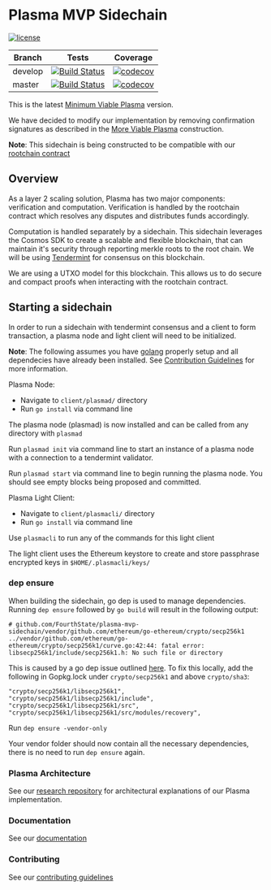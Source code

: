 # Plasma MVP Sidechain

[![license](https://img.shields.io/github/license/FourthState/plasma-mvp-rootchain.svg)](https://github.com/FourthState/plasma-mvp-sidechain/blob/master/LICENSE)

Branch    | Tests | Coverage
----------|-------|----------
develop   | [![Build Status](https://travis-ci.org/FourthState/plasma-mvp-sidechain.svg?branch=develop)](https://travis-ci.org/FourthState/plasma-mvp-sidechain) | [![codecov](https://codecov.io/gh/FourthState/plasma-mvp-sidechain/branch/develop/graph/badge.svg)](https://codecov.io/gh/FourthState/plasma-mvp-sidechain)
master	  | [![Build Status](https://travis-ci.org/FourthState/plasma-mvp-sidechain.svg?branch=master)](https://travis-ci.org/FourthState/plasma-mvp-sidechain) | [![codecov](https://codecov.io/gh/FourthState/plasma-mvp-sidechain/branch/master/graph/badge.svg)](https://codecov.io/gh/FourthState/plasma-mvp-sidechain)

This is the latest [Minimum Viable Plasma](https://ethresear.ch/t/minimal-viable-plasma/426) version.  

We have decided to modify our implementation by removing confirmation signatures as described in the [More Viable Plasma](https://ethresear.ch/t/more-viable-plasma/2160) construction.

**Note**: This sidechain is being constructed to be compatible with our [rootchain contract](https://github.com/FourthState/plasma-mvp-rootchain/master)  

## Overview
As a layer 2 scaling solution, Plasma has two major components: verification and computation. Verification is handled by the rootchain contract which resolves any disputes and distributes funds accordingly. 

Computation is handled separately by a sidechain. This sidechain leverages the Cosmos SDK to create a scalable and flexible blockchain, that can maintain it's security through reporting merkle roots to the root chain. We will be using [Tendermint](https://github.com/tendermint/tendermint) for consensus on this blockchain. 

We are using a UTXO model for this blockchain. This allows us to do secure and compact proofs when interacting with the rootchain contract. 

## Starting a sidechain

In order to run a sidechain with tendermint consensus and a client to form transaction, a plasma node and light client will need to be initialized. 

**Note**: The following assumes you have [golang](https://golang.org/) properly setup and all dependecies have already been installed. See [Contribution Guidelines](https://github.com/FourthState/plasma-mvp-sidechain/blob/master/CONTRIBUTING.md) for more information.

Plasma Node:

- Navigate to `client/plasmad/` directory
- Run `go install` via command line

The plasma node (plasmad) is now installed and can be called from any directory with `plasmad`

Run `plasmad init` via command line to start an instance of a plasma node with a connection to a tendermint validator.

Run `plasmad start` via command line to begin running the plasma node. You should see empty blocks being proposed and committed.

Plasma Light Client:

- Navigate to `client/plasmacli/` directory
- Run `go install` via command line

Use `plasmacli` to run any of the commands for this light client

The light client uses the Ethereum keystore to create and store passphrase encrypted keys in `$HOME/.plasmacli/keys/`

### dep ensure 
When building the sidechain, go dep is used to manage dependencies. 
Running `dep ensure` followed by `go build` will result in the following output:

```
# github.com/FourthState/plasma-mvp-sidechain/vendor/github.com/ethereum/go-ethereum/crypto/secp256k1
../vendor/github.com/ethereum/go-ethereum/crypto/secp256k1/curve.go:42:44: fatal error: libsecp256k1/include/secp256k1.h: No such file or directory
```
This is caused by a go dep issue outlined [here](https://github.com/tools/godep/issues/422).
To fix this locally, add the following in Gopkg.lock under `crypto/secp256k1` and above `crypto/sha3`:

```
"crypto/secp256k1/libsecp256k1",
"crypto/secp256k1/libsecp256k1/include",
"crypto/secp256k1/libsecp256k1/src",
"crypto/secp256k1/libsecp256k1/src/modules/recovery",
```

Run `dep ensure -vendor-only`

Your vendor folder should now contain all the necessary dependencies, there is no need to run `dep ensure` again. 
  
### Plasma Architecture 
See our [research repository](https://github.com/FourthState/plasma-research) for architectural explanations of our Plasma implementation. 

### Documentation
See our [documentation](https://github.com/FourthState/plasma-mvp-sidechain/blob/master/docs/overview.md)

### Contributing
See our [contributing guidelines](https://github.com/FourthState/plasma-mvp-sidechain/blob/master/CONTRIBUTING.md)
